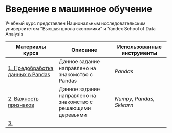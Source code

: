# Введение в машинное обучение

Учебный курс представлен Национальным исследовательским университетом "Высшая школа экономики" и Yandex School of Data Analysis

| **Материалы курса**                                                                                                                                           | **Описание**                                                  |**Использованные инструменты**|
|---------------------------------------------------------------------------------------------------------------------------------------------------------------|---------------------------------------------------------------|------|
| [1. Предобработка данных в Pandas](https://github.com/EvgeniiMileshin/Coursera_vvedenie_mashinnoe_obuchenie/tree/main/01_Предобработка%20данных%20в%20Pandas) | Данное задание направлено на знакомство с Pandas              |*Pandas*|
| [2. Важность признаков](https://github.com/EvgeniiMileshin/Coursera_vvedenie_mashinnoe_obuchenie/tree/main/02_Важность%20признаков)                           | Данное задание направлено на знакомство c решающими деревьями |*Numpy, Pandas, Sklearn*|
| [3. ]()|